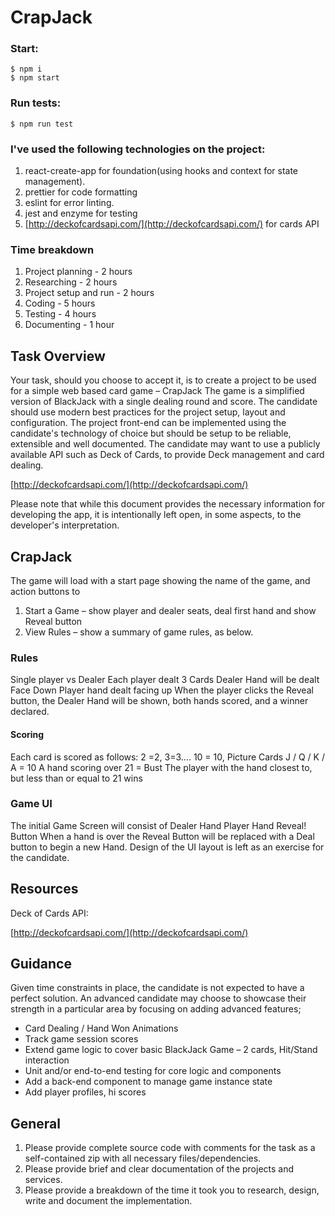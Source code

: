 # CrapJack

### Start:

```console
$ npm i
$ npm start
```

### Run tests:

```console
$ npm run test
```

### I've used the following technologies on the project:

1. react-create-app for foundation(using hooks and context for state management).
2. prettier for code formatting
3. eslint for error linting.
4. jest and enzyme for testing
5. [http://deckofcardsapi.com/](http://deckofcardsapi.com/) for cards API

### Time breakdown

1. Project planning - 2 hours
2. Researching - 2 hours
3. Project setup and run - 2 hours
4. Coding - 5 hours
5. Testing - 4 hours
6. Documenting - 1 hour

## Task Overview

Your task, should you choose to accept it, is to create a project to be used for a simple web based card game – CrapJack
The game is a simplified version of BlackJack with a single dealing round and score.
The candidate should use modern best practices for the project setup, layout and configuration.
The project front-end can be implemented using the candidate&#39;s technology of choice but should be setup to be reliable, extensible and well documented.
The candidate may want to use a publicly available API such as Deck of Cards, to provide Deck management and card dealing.

[http://deckofcardsapi.com/](http://deckofcardsapi.com/)

Please note that while this document provides the necessary information for developing the app, it is intentionally left open, in some aspects, to the developer&#39;s interpretation.

## CrapJack

The game will load with a start page showing the name of the game, and action buttons to

1. Start a Game – show player and dealer seats, deal first hand and show Reveal button
2. View Rules – show a summary of game rules, as below.

### Rules

Single player vs Dealer
Each player dealt 3 Cards
Dealer Hand will be dealt Face Down
Player hand dealt facing up
When the player clicks the Reveal button, the Dealer Hand will be shown, both hands scored, and a winner declared.

#### Scoring

Each card is scored as follows:
2 =2, 3=3…. 10 = 10,
Picture Cards J / Q / K / A = 10
A hand scoring over 21 = Bust
The player with the hand closest to, but less than or equal to 21 wins

### Game UI

The initial Game Screen will consist of
Dealer Hand
Player Hand
Reveal! Button
When a hand is over the Reveal Button will be replaced with a Deal button to begin a new Hand.
Design of the UI layout is left as an exercise for the candidate.

## Resources

Deck of Cards API:

[http://deckofcardsapi.com/](http://deckofcardsapi.com/)

## Guidance

Given time constraints in place, the candidate is not expected to have a perfect solution.
An advanced candidate may choose to showcase their strength in a particular area by focusing on adding advanced features;

- Card Dealing / Hand Won Animations
- Track game session scores
- Extend game logic to cover basic BlackJack Game – 2 cards, Hit/Stand interaction
- Unit and/or end-to-end testing for core logic and components
- Add a back-end component to manage game instance state
- Add player profiles, hi scores

## General

1. Please provide complete source code with comments for the task as a self-contained zip with all necessary files/dependencies.
2. Please provide brief and clear documentation of the projects and services.
3. Please provide a breakdown of the time it took you to research, design, write and document the implementation.
